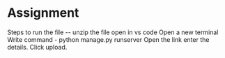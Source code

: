 # Assignment

Steps to run the file --
unzip the file
open in vs code
Open a new terminal
Write command - python manage.py runserver
Open the link
enter the details.
Click upload.
